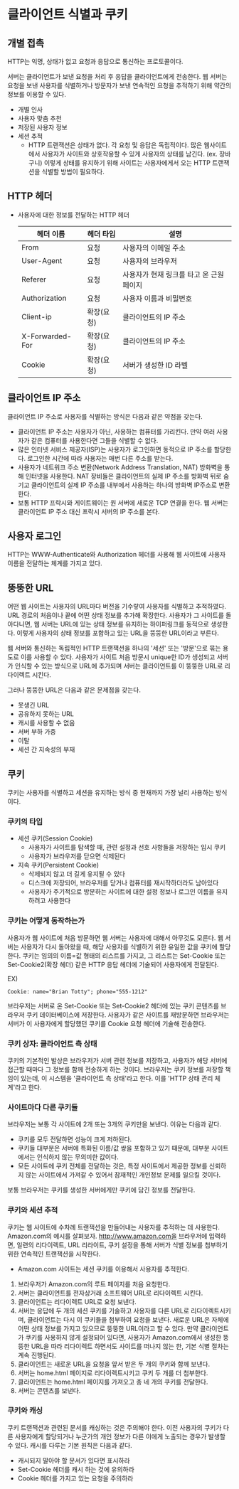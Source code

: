 # 클라이언트 식별과 쿠키

## 개별 접촉

HTTP는 익명, 상태가 없고 요청과 응답으로 통신하는 프로토콜이다.

서버는 클라이언트가 보낸 요청을 처리 후 응답을 클라이언트에게 전송한다. 웹 서버는 요청을 보낸 사용자를 식별하거나 방문자가 보낸 연속적인 요청을 추적하기 위해 약간의 정보를 이용할 수 있다. 

* 개별 인사
* 사용자 맞춤 추천
* 저장된 사용자 정보
* 세션 추적
    * HTTP 트랜잭션은 상태가 없다. 각 요청 및 응답은 독립적이다. 많은 웹사이트에서 사용자가 사이트와 상호작용할 수 있게 사용자의 상태를 남긴다. (ex. 장바구니) 이렇게 상태를 유지하기 위해 사이트는 사용자에게서 오는 HTTP 트랜잭션을 식별할 방법이 필요하다.

## HTTP 헤더

* 사용자에 대한 정보를 전달하는 HTTP 헤더

    헤더 이름 | 헤더 타입 | 설명
    --- | --- | --- 
    From | 요청 | 사용자의 이메일 주소 
    User-Agent | 요청 | 사용자의 브라우저
    Referer | 요청 | 사용자가 현재 링크를 타고 온 근원 페이지
    Authorization | 요청 | 사용자 이름과 비밀번호
    Client-ip | 확장(요청) | 클라이언트의 IP 주소
    X-Forwarded-For | 확장(요청) | 클라이언트의 IP 주소
    Cookie | 확장(요청) | 서버가 생성한 ID 라벨
    
## 클라이언트 IP 주소

클라이언트 IP 주소로 사용자를 식별하는 방식은 다음과 같은 약점을 갖는다.
* 클라이언트 IP 주소는 사용자가 아닌, 사용하는 컴퓨터를 가리킨다. 만약 여러 사용자가 같은 컴퓨터를 사용한다면 그들을 식별할 수 없다.
* 많은 인터넷 서비스 제공자(ISP)는 사용자가 로그인하면 동적으로 IP 주소를 할당한다. 로그인한 시간에 따라 사용자는 매번 다른 주소를 받는다.
* 사용자가 네트워크 주소 변환(Network Address Translation, NAT) 방화벽을 통해 인터넷을 사용한다. NAT 장비들은 클라이언트의 실제 IP 주소를 방화벽 뒤로 숨기고 클라이언트의 실제 IP 주소를 내부에서 사용하는 하나의 방화벽 IP주소로 변환한다.
* 보통 HTTP 프락시와 게이트웨이는 원 서버에 새로운 TCP 연결을 한다. 웹 서버는 클라이언트 IP 주소 대신 프락시 서버의 IP 주소를 본다. 

## 사용자 로그인

HTTP는 WWW-Authenticate와 Authorization 헤더를 사용해 웹 사이트에 사용자 이름을 전달하는 체계를 가지고 있다.

## 뚱뚱한 URL

어떤 웹 사이트는 사용자의 URL마다 버전을 기수랗여 사용자를 식별하고 추적하였다. URL 경로의 처음이나 끝에 어떤 상태 정보를 추가해 확장한다. 사용자가 그 사이트를 돌아다니면, 웹 서버는 URL에 있는 상태 정보를 유지하는 하이퍼링크를 동적으로 생성한다. 이렇게 사용자의 상태 정보를 포함하고 있는 URL을 뚱뚱한 URL이라고 부른다. 

웹 서버와 통신하는 독립적인 HTTP 트랜잭션을 하나의 '세션' 또는 '방문'으로 묶는 용도로 이를 사용할 수 있다. 사용자가 사이트 처음 방문시 unique한 ID가 생성되고 서버가 인식할 수 있는 방식으로 URL에 추가되며 서버는 클라이언트를 이 뚱뚱한 URL로 리다이렉트 시킨다.

그러나 뚱뚱한 URL은 다음과 같은 문제점을 갖는다.

* 못생긴 URL
* 공유하지 못하는 URL
* 캐시를 사용할 수 없음
* 서버 부하 가중
* 이탈
* 세션 간 지속성의 부재

## 쿠키

쿠키는 사용자를 식별하고 세션을 유지하는 방식 중 현재까지 가장 널리 사용하는 방식이다.

### 쿠키의 타입

* 세션 쿠키(Session Cookie)
   * 사용자가 사이트를 탐색할 때, 관련 설정과 선호 사항들을 저장하는 임시 쿠키
   * 사용자가 브라우저를 닫으면 삭제된다
* 지속 쿠키(Persistent Cookie)
   * 삭제되지 않고 더 길게 유지될 수 있다
   * 디스크에 저장되어, 브라우저를 닫거나 컴퓨터를 재시작하더라도 남아있다
   * 사용자가 주기적으로 방문하는 사이트에 대한 설정 정보나 로그인 이름을 유지하려고 사용한다

### 쿠키는 어떻게 동작하는가

사용자가 웹 사이트에 처음 방문하면 웹 서버는 사용자에 대해서 아무것도 모른다. 웹 서버는 사용자가 다시 돌아왔을 때, 해당 사용자를 식별하기 위한 유일한 값을 쿠키에 할당한다. 쿠키는 임의의 이름=값 형태의 리스트를 가지고, 그 리스트는 Set-Cookie 또는 Set-Cookie2(확장 헤더) 같은 HTTP 응답 헤더에 기술되어 사용자에게 전달된다.

EX)
```
Cookie: name="Brian Totty"; phone="555-1212"
```

브라우저는 서버로 온 Set-Cookie 또는 Set-Cookie2 헤더에 있는 쿠키 콘텐츠를 브라우저 쿠키 데이터베이스에 저장한다. 사용자가 같은 사이트를 재방문하면 브라우저는 서버가 이 사용자에게 할당했던 쿠키를 Cookie 요청 헤더에 기술해 전송한다.

### 쿠키 상자: 클라이언트 측 상태

쿠키의 기본적인 발상은 브라우저가 서버 관련 정보를 저장하고, 사용자가 해당 서버에 접근할 때마다 그 정보를 함께 전송하게 하는 것이다. 브라우저는 쿠키 정보를 저장할 책임이 있는데, 이 시스템을 '클라이언트 측 상태'라고 한다. 이를 'HTTP 상태 관리 체계'라고 한다.

### 사이트마다 다른 쿠키들

브라우저는 보통 각 사이트에 2개 또는 3개의 쿠키만을 보낸다. 이유는 다음과 같다.

* 쿠키를 모두 전달하면 성능이 크게 저하된다.
* 쿠키들 대부분은 서버에 특화된 이름/값 쌍을 포함하고 있기 때문에, 대부분 사이트에서는 인식하지 않는 무의미한 값이다.
* 모든 사이트에 쿠키 전체를 전달하는 것은, 특정 사이트에서 제공한 정보를 신뢰하지 않는 사이트에서 가져갈 수 있어서 잠재적인 개인정보 문제를 일으킬 것이다.

보통 브라우저는 쿠키를 생성한 서버에게만 쿠키에 담긴 정보를 전달한다. 

### 쿠키와 세션 추적

쿠키는 웹 사이트에 수차례 트랜잭션을 만들어내는 사용자를 추적하는 데 사용한다. Amazon.com의 예시를 살펴보자. http://www.amazon.com을 브라우저에 입력하면, 일련의 리다이렉트, URL 리라이트, 쿠키 설정을 통해 서버가 식별 정보를 첨부하기 위한 연속적인 트랜잭션을 시작한다.

* Amazon.com 사이트는 세션 쿠키를 이용해서 사용자를 추적한다.
1. 브라우저가 Amazon.com의 루트 페이지를 처음 요청한다.
2. 서버는 클라이언트를 전자상거래 소프트웨어 URL로 리다이렉트 시킨다.
3. 클라이언트는 리다이렉트 URL로 요청 보낸다.
4. 서버는 응답에 두 개의 세션 쿠키를 기술하고 사용자를 다른 URL로 리다이렉트시키며, 클라이언트는 다시 이 쿠키들을 첨부하여 요청을 보낸다. 새로운 URL은 자체에 어떤 상태 정보를 가지고 있으므로 뚱뚱한 URL이라고 할 수 있다. 만약 클라이언트가 쿠키를 사용하지 않게 설정되어 있다면, 사용자가 Amazon.com에서 생성한 뚱뚱한 URL을 따라 리다이렉트 하면서도 사이트를 떠나지 않는 한, 기본 식별 절차는 계속 진행된다.
5. 클라이언트는 새로운 URL을 요청을 앞서 받은 두 개의 쿠키와 함께 보낸다.
6. 서버는 home.html 페이지로 리다이렉트시키고 쿠키 두 개를 더 첨부한다.
7. 클라이언트는 home.html 페이지를 가져오고 총 네 개의 쿠키를 전달한다.
8. 서버는 콘텐츠를 보낸다.

### 쿠키와 캐싱

쿠키 트랜잭션과 관련된 문서를 캐싱하는 것은 주의해야 한다. 이전 사용자의 쿠키가 다른 사용자에게 할당되거나 누군가의 개인 정보가 다른 이에게 노출되는 경우가 발생할 수 있다.
캐시를 다루는 기본 원칙은 다음과 같다.
* 캐시되지 말아야 할 문서가 있다면 표시하라
* Set-Cookie 헤더를 캐시 하는 것에 유의하라
* Cookie 헤더를 가지고 있는 요청을 주의하라
